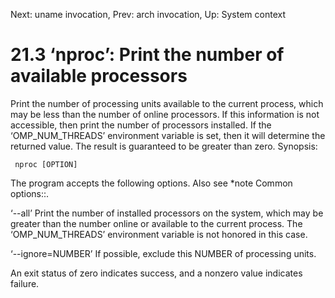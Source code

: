 Next: uname invocation,  Prev: arch invocation,  Up: System context

21.3 ‘nproc’: Print the number of available processors
======================================================

Print the number of processing units available to the current process,
which may be less than the number of online processors.  If this
information is not accessible, then print the number of processors
installed.  If the ‘OMP_NUM_THREADS’ environment variable is set, then
it will determine the returned value.  The result is guaranteed to be
greater than zero.  Synopsis:

     nproc [OPTION]

   The program accepts the following options.  Also see *note Common
options::.

‘--all’
     Print the number of installed processors on the system, which may
     be greater than the number online or available to the current
     process.  The ‘OMP_NUM_THREADS’ environment variable is not honored
     in this case.

‘--ignore=NUMBER’
     If possible, exclude this NUMBER of processing units.

   An exit status of zero indicates success, and a nonzero value
indicates failure.

